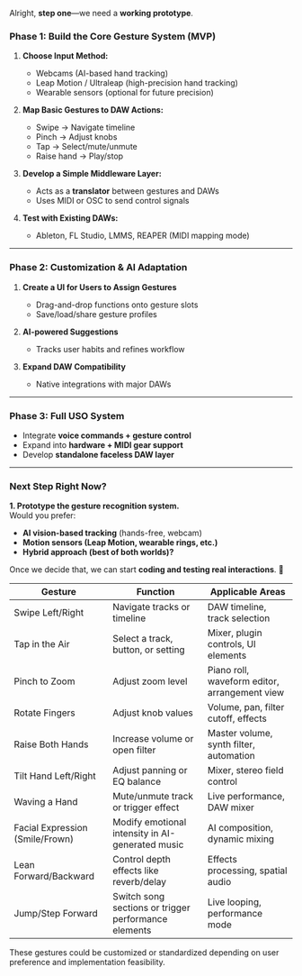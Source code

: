 Alright, **step one**—we need a **working prototype**.  

### **Phase 1: Build the Core Gesture System (MVP)**
1. **Choose Input Method:**  
   - Webcams (AI-based hand tracking)  
   - Leap Motion / Ultraleap (high-precision hand tracking)  
   - Wearable sensors (optional for future precision)  

2. **Map Basic Gestures to DAW Actions:**  
   - Swipe → Navigate timeline  
   - Pinch → Adjust knobs  
   - Tap → Select/mute/unmute  
   - Raise hand → Play/stop  

3. **Develop a Simple Middleware Layer:**  
   - Acts as a **translator** between gestures and DAWs  
   - Uses MIDI or OSC to send control signals  

4. **Test with Existing DAWs:**  
   - Ableton, FL Studio, LMMS, REAPER (MIDI mapping mode)  

---

### **Phase 2: Customization & AI Adaptation**
1. **Create a UI for Users to Assign Gestures**  
   - Drag-and-drop functions onto gesture slots  
   - Save/load/share gesture profiles  

2. **AI-powered Suggestions**  
   - Tracks user habits and refines workflow  

3. **Expand DAW Compatibility**  
   - Native integrations with major DAWs  

---

### **Phase 3: Full USO System**
- Integrate **voice commands + gesture control**  
- Expand into **hardware + MIDI gear support**  
- Develop **standalone faceless DAW layer**  

---

### **Next Step Right Now?**
**1. Prototype the gesture recognition system.**  
Would you prefer:  
- **AI vision-based tracking** (hands-free, webcam)  
- **Motion sensors (Leap Motion, wearable rings, etc.)**  
- **Hybrid approach (best of both worlds)?**  

Once we decide that, we can start **coding and testing real interactions**. 🚀


| Gesture | Function | Applicable Areas |
|---------|----------|-----------------|
| Swipe Left/Right | Navigate tracks or timeline | DAW timeline, track selection |
| Tap in the Air | Select a track, button, or setting | Mixer, plugin controls, UI elements |
| Pinch to Zoom | Adjust zoom level | Piano roll, waveform editor, arrangement view |
| Rotate Fingers | Adjust knob values | Volume, pan, filter cutoff, effects |
| Raise Both Hands | Increase volume or open filter | Master volume, synth filter, automation |
| Tilt Hand Left/Right | Adjust panning or EQ balance | Mixer, stereo field control |
| Waving a Hand | Mute/unmute track or trigger effect | Live performance, DAW mixer |
| Facial Expression (Smile/Frown) | Modify emotional intensity in AI-generated music | AI composition, dynamic mixing |
| Lean Forward/Backward | Control depth effects like reverb/delay | Effects processing, spatial audio |
| Jump/Step Forward | Switch song sections or trigger performance elements | Live looping, performance mode |

These gestures could be customized or standardized depending on user preference and implementation feasibility.

